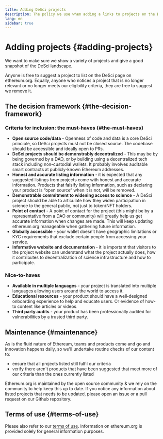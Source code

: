 ```yaml
---
title: Adding DeSci projects
description: The policy we use when adding a links to projects on the DeAci page on ethereum.org
lang: en
sidebar: true
---
```


# Adding projects {#adding-projects}

We want to make sure we show a variety of projects and give a good snapshot of the DeSci landscape.

Anyone is free to suggest a project to list on the DeSci page on ethereum.org. Equally, anyone who notices a project that is no longer relevant or no longer meets our eligibility criteria, they are free to suggest we remove it.

## The decision framework {#the-decision-framework}

### Criteria for inclusion: the must-haves {#the-must-haves}

- **Open source code/data** - Openness of code and data is a core DeSci principle, so DeSci projects must not be closed source. The codebase should be accessible and ideally open to PRs.
- **DeSci projects should be demonstrably decentralized** - This may be by being governed by a DAO, or by building using a decentralized tech stack including non-custodial wallets. It probably involves auditable smart contracts at publicly-known Ethereum addresses.
- **Honest and accurate listing information** - it is expected that any suggested listings from projects come with honest and accurate information. Products that falsify listing information, such as declaring your product is “open source” when it is not, will be removed.
- **Demonstrable commitment to widening access to science** - A DeSci project should be able to articulate how they widen participation in science to the general public, not just to token/NFT holders.
- **Point of contact** - A point of contact for the project (this might be by a representative from a DAO or community) will greatly help us get accurate information when changes are made. This will keep updating ethereum.org manageable when gathering future information.
- **Globally accessible** - your wallet doesn’t have geographic limitations or KYC requirements that exclude certain people from accessing your service.
- **Informative website and documentation** - it is important that visitors to the project website can understand what the project actually does, how it contributes to decentralization of science infrastructure and how to participate.

### Nice-to-haves

- **Available in multiple languages** - your project is translated into multiple languages allowing users around the world to access it.
- **Educational resources** - your product should have a well-designed onboarding experience to help and educate users. Or evidence of how-to content like articles or videos.
- **Third party audits** - your product has been professionally audited for vulnerabilities by a trusted third party.

## Maintenance {#maintenance}

As is the fluid nature of Ethereum, teams and products come and go and innovation happens daily, so we'll undertake routine checks of our content to:

- ensure that all projects listed still fulfil our criteria
- verify there aren't products that have been suggested that meet more of our criteria than the ones currently listed

Ethereum.org is maintained by the open source community & we rely on the community to help keep this up to date. If you notice any information about listed projects that needs to be updated, please open an issue or a pull request on our Github repository.

## Terms of use {#terms-of-use}

Please also refer to our [terms of use](/terms-of-use/). Information on ethereum.org is provided solely for general information purposes.
